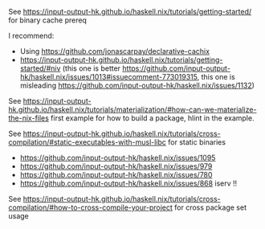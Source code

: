 See https://input-output-hk.github.io/haskell.nix/tutorials/getting-started/ for binary cache prereq

I recommend:
* Using https://github.com/jonascarpay/declarative-cachix
* https://input-output-hk.github.io/haskell.nix/tutorials/getting-started/#niv (this one is better https://github.com/input-output-hk/haskell.nix/issues/1013#issuecomment-773019315, this one is misleading https://github.com/input-output-hk/haskell.nix/issues/1132)

See https://input-output-hk.github.io/haskell.nix/tutorials/materialization/#how-can-we-materialize-the-nix-files first example for how to build a package, hlint in the example.


See https://input-output-hk.github.io/haskell.nix/tutorials/cross-compilation/#static-executables-with-musl-libc for static binaries
* https://github.com/input-output-hk/haskell.nix/issues/1095
* https://github.com/input-output-hk/haskell.nix/issues/979
* https://github.com/input-output-hk/haskell.nix/issues/780
* https://github.com/input-output-hk/haskell.nix/issues/868 iserv !!

See https://input-output-hk.github.io/haskell.nix/tutorials/cross-compilation/#how-to-cross-compile-your-project for cross package set usage
